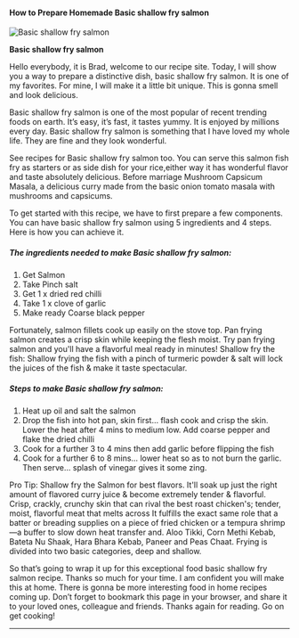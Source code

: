             

#### How to Prepare Homemade Basic shallow fry salmon

![Basic shallow fry salmon](https://img-global.cpcdn.com/recipes/28650dfa08de3f15/751x532cq70/basic-shallow-fry-salmon-recipe-main-photo.jpg)

**Basic shallow fry salmon**

Hello everybody, it is Brad, welcome to our recipe site. Today, I will show you a way to prepare a distinctive dish, basic shallow fry salmon. It is one of my favorites. For mine, I will make it a little bit unique. This is gonna smell and look delicious.

Basic shallow fry salmon is one of the most popular of recent trending foods on earth. It’s easy, it’s fast, it tastes yummy. It is enjoyed by millions every day. Basic shallow fry salmon is something that I have loved my whole life. They are fine and they look wonderful.

See recipes for Basic shallow fry salmon too. You can serve this salmon fish fry as starters or as side dish for your rice,either way it has wonderful flavor and taste absolutely delicious. Before marriage Mushroom Capsicum Masala, a delicious curry made from the basic onion tomato masala with mushrooms and capsicums.

To get started with this recipe, we have to first prepare a few components. You can have basic shallow fry salmon using 5 ingredients and 4 steps. Here is how you can achieve it.

##### The ingredients needed to make Basic shallow fry salmon:

1.  Get Salmon
2.  Take Pinch salt
3.  Get 1 x dried red chilli
4.  Take 1 x clove of garlic
5.  Make ready Coarse black pepper

Fortunately, salmon fillets cook up easily on the stove top. Pan frying salmon creates a crisp skin while keeping the flesh moist. Try pan frying salmon and you'll have a flavorful meal ready in minutes! Shallow fry the fish: Shallow frying the fish with a pinch of turmeric powder & salt will lock the juices of the fish & make it taste spectacular.

##### Steps to make Basic shallow fry salmon:

1.  Heat up oil and salt the salmon
2.  Drop the fish into hot pan, skin first… flash cook and crisp the skin. Lower the heat after 4 mins to medium low. Add coarse pepper and flake the dried chilli
3.  Cook for a further 3 to 4 mins then add garlic before flipping the fish
4.  Cook for a further 6 to 8 mins… lower heat so as to not burn the garlic. Then serve… splash of vinegar gives it some zing.

Pro Tip: Shallow fry the Salmon for best flavors. It'll soak up just the right amount of flavored curry juice & become extremely tender & flavorful. Crisp, crackly, crunchy skin that can rival the best roast chicken's; tender, moist, flavorful meat that melts across It fulfills the exact same role that a batter or breading supplies on a piece of fried chicken or a tempura shrimp—a buffer to slow down heat transfer and. Aloo Tikki, Corn Methi Kebab, Bateta Nu Shaak, Hara Bhara Kebab, Paneer and Peas Chaat. Frying is divided into two basic categories, deep and shallow.

So that’s going to wrap it up for this exceptional food basic shallow fry salmon recipe. Thanks so much for your time. I am confident you will make this at home. There is gonna be more interesting food in home recipes coming up. Don’t forget to bookmark this page in your browser, and share it to your loved ones, colleague and friends. Thanks again for reading. Go on get cooking!

* * *